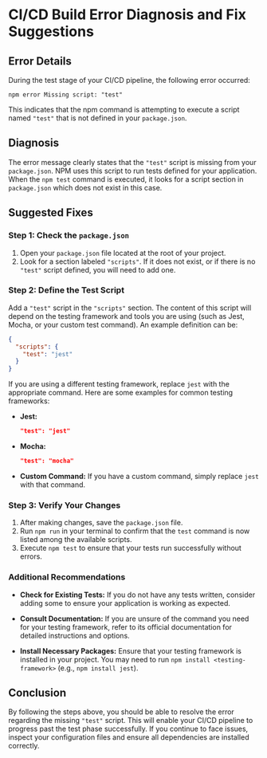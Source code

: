 # CI/CD Build Error Diagnosis and Fix Suggestions

## Error Details
During the test stage of your CI/CD pipeline, the following error occurred:

```
npm error Missing script: "test"
```

This indicates that the npm command is attempting to execute a script named `"test"` that is not defined in your `package.json`.

## Diagnosis
The error message clearly states that the `"test"` script is missing from your `package.json`. NPM uses this script to run tests defined for your application. When the `npm test` command is executed, it looks for a script section in `package.json` which does not exist in this case.

## Suggested Fixes

### Step 1: Check the `package.json`
1. Open your `package.json` file located at the root of your project.
2. Look for a section labeled `"scripts"`. If it does not exist, or if there is no `"test"` script defined, you will need to add one.

### Step 2: Define the Test Script
Add a `"test"` script in the `"scripts"` section. The content of this script will depend on the testing framework and tools you are using (such as Jest, Mocha, or your custom test command). An example definition can be:

```json
{
  "scripts": {
    "test": "jest"
  }
}
```

If you are using a different testing framework, replace `jest` with the appropriate command. Here are some examples for common testing frameworks:

- **Jest:**
  ```json
  "test": "jest"
  ```

- **Mocha:**
  ```json
  "test": "mocha"
  ```

- **Custom Command:**
  If you have a custom command, simply replace `jest` with that command.

### Step 3: Verify Your Changes
1. After making changes, save the `package.json` file.
2. Run `npm run` in your terminal to confirm that the `test` command is now listed among the available scripts.
3. Execute `npm test` to ensure that your tests run successfully without errors.

### Additional Recommendations
- **Check for Existing Tests:** If you do not have any tests written, consider adding some to ensure your application is working as expected.
  
- **Consult Documentation:** If you are unsure of the command you need for your testing framework, refer to its official documentation for detailed instructions and options.

- **Install Necessary Packages:** Ensure that your testing framework is installed in your project. You may need to run `npm install <testing-framework>` (e.g., `npm install jest`).

## Conclusion
By following the steps above, you should be able to resolve the error regarding the missing `"test"` script. This will enable your CI/CD pipeline to progress past the test phase successfully. If you continue to face issues, inspect your configuration files and ensure all dependencies are installed correctly.